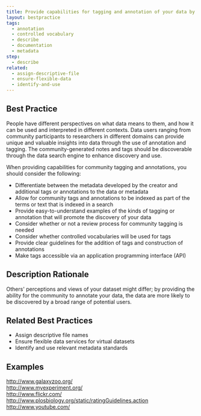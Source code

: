 ```yaml
---
title: Provide capabilities for tagging and annotation of your data by the community
layout: bestpractice
tags:
  - annotation
  - controlled vocabulary
  - describe
  - documentation
  - metadata
step:
  - describe
related:
  - assign-descriptive-file
  - ensure-flexible-data
  - identify-and-use
---
```


## Best Practice
People have different perspectives on what data means to them, and how it can be used and interpreted in different contexts. Data users ranging from community participants to researchers in different domains can provide unique and valuable insights into data through the use of annotation and tagging. The community-generated notes and tags should be discoverable through the data search engine to enhance discovery and use.

When providing capabilities for community tagging and annotations, you should consider the following:

- Differentiate between the metadata developed by the creator and additional tags or annotations to the data or metadata
- Allow for community tags and annotations to be indexed as part of the terms or text that is indexed in a search
- Provide easy-to-understand examples of the kinds of tagging or annotation that will promote the discovery of your data
- Consider whether or not a review process for community tagging is needed
- Consider whether controlled vocabularies will be used for tags
- Provide clear guidelines for the addition of tags and construction of annotations
- Make tags accessible via an application programming interface (API)

## Description Rationale
Others' perceptions and views of your dataset might differ; by providing the ability for the community to annotate your data, the data are more likely to be discovered by a broad range of potential users.

## Related Best Practices
- Assign descriptive file names
- Ensure flexible data services for virtual datasets
- Identify and use relevant metadata standards

## Examples
http://www.galaxyzoo.org/  
http://www.myexperiment.org/  
http://www.flickr.com/  
http://www.plosbiology.org/static/ratingGuidelines.action  
http://www.youtube.com/

